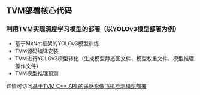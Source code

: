 ## TVM部署核心代码
### 利用TVM实现深度学习模型的部署（以YOLOv3模型部署为例）
* 基于MxNet框架的YOLOv3模型训练
* TVM源码编译安装
* TVM进行YOLOv3模型转化（生成模型静态图文件、模型权重文件、模型推理操作文件）
* TVM模型推理预测

详情可访问[基于TVM C++ API 的遥感影像飞机检测模型部署](https://tensionfly.github.io/experience/TVMDeploy/)
